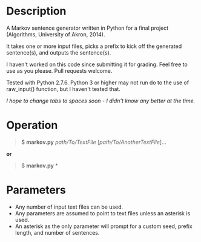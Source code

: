 # Description
A Markov sentence generator written in Python for a final project (Algorithms, University of Akron, 2014).

It takes one or more input files, picks a prefix to kick off the generated sentence(s), and outputs the sentence(s).

I haven't worked on this code since submitting it for grading. Feel free to use as you please. Pull requests welcome. 

Tested with Python 2.7.6. Python 3 or higher may not run do to the use of raw_input() function, but I haven't tested that.

*I hope to change tabs to spaces soon - I didn't know any better at the time.*

# Operation

> $ **markov.py** *path/To/TextFile* [*path/To/AnotherTextFile*]...

 **or**

> $ **markov.py** * 

# Parameters
* Any number of input text files can be used.
* Any parameters are assumed to point to text files unless an asterisk is used.
* An asterisk as the only parameter will prompt for a custom seed, prefix length, and number of sentences. 
